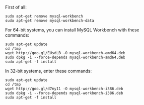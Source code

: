 First of all:

    sudo apt-get remove mysql-workbench  
    sudo apt-get remove mysql-workbench-data
    


For 64-bit systems, you can install MySQL Workbench with these commands:

    sudo apt-get update 
    cd /tmp 
    wget http://goo.gl/EUsdLB -O mysql-workbench-amd64.deb 
    sudo dpkg -i --force-depends mysql-workbench-amd64.deb 
    sudo apt-get -f install


In 32-bit systems, enter these commands:

    sudo apt-get update 
    cd /tmp 
    wget http://goo.gl/d7my11 -O mysql-workbench-i386.deb 
    sudo dpkg -i --force-depends mysql-workbench-i386.deb 
    sudo apt-get -f install
